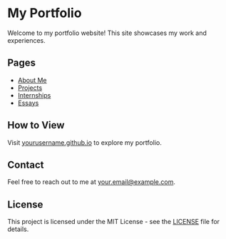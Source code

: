 # My Portfolio

Welcome to my portfolio website! This site showcases my work and experiences.

## Pages

- [About Me](https://yourusername.github.io/about)
- [Projects](https://yourusername.github.io/projects)
- [Internships](https://yourusername.github.io/internships)
- [Essays](https://yourusername.github.io/essays)

## How to View

Visit [yourusername.github.io](https://yourusername.github.io) to explore my portfolio.

## Contact

Feel free to reach out to me at [your.email@example.com](mailto:your.email@example.com).

## License

This project is licensed under the MIT License - see the [LICENSE](LICENSE) file for details.

